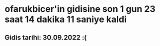 # ofarukbicer'in gidisine son 1 gun 23 saat 14 dakika 11 saniye kaldi

## Gidis tarihi: 30.09.2022 :(